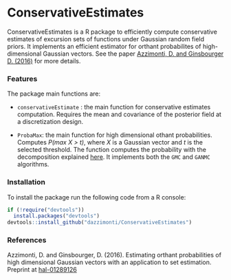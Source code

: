 # ConservativeEstimates

ConservativeEstimates is a R package to efficiently compute conservative estimates of excursion sets of functions under Gaussian random field priors. It implements an efficient estimator for orthant probabilites of high-dimensional Gaussian vectors. See the paper [Azzimonti, D. and Ginsbourger D. (2016)][article-reference] for more details.

### Features

The package main functions are:

* `conservativeEstimate` : the main function for conservative estimates computation. Requires the mean and covariance of the posterior field at a discretization design.

* `ProbaMax`: the main function for high dimensional othant probabilities. Computes _P(max X > t)_, where _X_ is a Gaussian vector and _t_ is the selected threshold. The function computes the probability with the decomposition explained [here][article-reference]. It implements both the `GMC` and `GANMC` algorithms. 

### Installation

To install the package run the following code from a R console:

```r
if (!require("devtools"))
  install.packages("devtools")
devtools::install_github("dazzimonti/ConservativeEstimates")
```


### References

Azzimonti, D. and Ginsbourger, D. (2016). Estimating orthant probabilities of high dimensional Gaussian vectors with an application to set estimation. Preprint at [hal-01289126][article-reference]


[article-reference]: https://hal.archives-ouvertes.fr/hal-01289126
